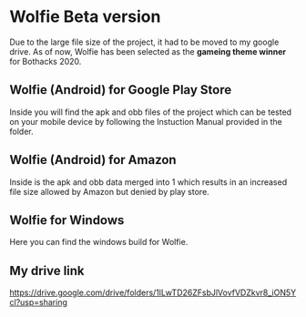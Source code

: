 # Wolfie Beta version
Due to the large file size of the project, it had to be moved to my google drive. As of now, Wolfie has been selected as the **gameing theme winner** for Bothacks 2020.
## Wolfie (Android) for Google Play Store
Inside you will find the apk and obb files of the project which can be tested on your mobile device by following the Instuction Manual provided in the folder.
## Wolfie (Android) for Amazon
Inside is the apk and obb data merged into 1 which results in an increased file size allowed by Amazon but denied by play store.
## Wolfie for Windows
Here you can find the windows build for Wolfie.
## My drive link
https://drive.google.com/drive/folders/1lLwTD26ZFsbJlVovfVDZkvr8_iON5Ycl?usp=sharing

